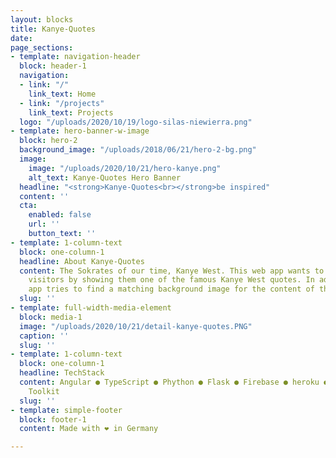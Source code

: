 ```yaml
---
layout: blocks
title: Kanye-Quotes
date: 
page_sections:
- template: navigation-header
  block: header-1
  navigation:
  - link: "/"
    link_text: Home
  - link: "/projects"
    link_text: Projects
  logo: "/uploads/2020/10/19/logo-silas-niewierra.png"
- template: hero-banner-w-image
  block: hero-2
  background_image: "/uploads/2018/06/21/hero-2-bg.png"
  image:
    image: "/uploads/2020/10/21/hero-kanye.png"
    alt_text: Kanye-Quotes Hero Banner
  headline: "<strong>Kanye-Quotes<br></strong>be inspired"
  content: ''
  cta:
    enabled: false
    url: ''
    button_text: ''
- template: 1-column-text
  block: one-column-1
  headline: About Kanye-Quotes
  content: The Sokrates of our time, Kanye West. This web app wants to inspire it's
    visitors by showing them one of the famous Kanye West quotes. In addition, the
    app tries to find a matching background image for the content of the quote.
  slug: ''
- template: full-width-media-element
  block: media-1
  image: "/uploads/2020/10/21/detail-kanye-quotes.PNG"
  caption: ''
  slug: ''
- template: 1-column-text
  block: one-column-1
  headline: TechStack
  content: Angular ● TypeScript ● Phython ● Flask ● Firebase ● heroku ● Natural Language
    Toolkit
  slug: ''
- template: simple-footer
  block: footer-1
  content: Made with ❤︎ in Germany

---
```

